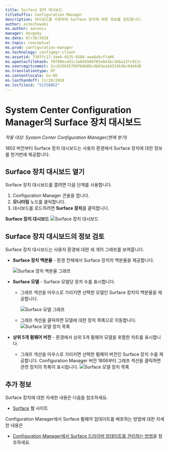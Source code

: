 ```yaml
---
title: Surface 장치 대시보드
titleSuffix: Configuration Manager
description: 대시보드를 사용하여 Surface 장치에 대한 정보를 검토합니다.
author: aczechowski
ms.author: aaroncz
manager: dougeby
ms.date: 07/30/2018
ms.topic: conceptual
ms.prod: configuration-manager
ms.technology: configmgr-client
ms.assetid: 7397fc17-3ae8-4525-8386-aea8a9cffa06
ms.openlocfilehash: f9f896cdd1c3a0459d6f85e043bc1bba137c912c
ms.sourcegitcommit: 2cc635835709fb8d86cdb63ea34233b36c94d4d8
ms.translationtype: HT
ms.contentlocale: ko-KR
ms.lasthandoff: 11/20/2018
ms.locfileid: "52258862"
---
```

# <a name="surface-device-dashboard-in-system-center-configuration-manager"></a>System Center Configuration Manager의 Surface 장치 대시보드

*적용 대상: System Center Configuration Manager(현재 분기)*

1802 버전부터 Surface 장치 대시보드는 사용자 환경에서 Surface 장치에 대한 정보를 한거번에 제공합니다. <!--1355788-->

## <a name="open-the-surface-device-dashboard"></a>Surface 장치 대시보드 열기

Surface 장치 대시보드를 열려면 다음 단계를 사용합니다. 

1. Configuration Manager 콘솔을 엽니다. 
2. **모니터링** 노드를 클릭합니다. 
3. 대시보드를 로드하려면 **Surface 장치**를 클릭합니다.

**Surface 장치 대시보드**
![Surface 장치 대시보드](media\Surface-device-dashboard.PNG)



## <a name="reviewing-information-in-the-surface-device-dashboard"></a>Surface 장치 대시보드의 정보 검토

Surface 장치 대시보드는 사용자 환경에 대한 세 개의 그래프를 보여줍니다. 

- **Surface 장치 백분율** - 환경 전체에서 Surface 장치의 백분율을 제공합니다.

    ![Surface 장치 백분율 그래프](media\Percent-Surface-Devices.PNG)
- **Surface 모델** - Surface 모델당 장치 수를 표시합니다. 
    - 그래프 섹션을 마우스로 가리키면 선택한 모델인 Surface 장치의 백분율을 제공합니다. 

         ![Surface 모델 그래프](media\Surface-Models-Hover.PNG)
    - 그래프 섹션을 클릭하면 모델에 대한 장치 목록으로 이동합니다. 
        ![Surface 모델 장치 목록](media\Surface-Model-Device-List.PNG)

- **상위 5개 펌웨어 버전** - 환경에서 상위 5개 펌웨어 모델을 포함한 차트를 표시합니다. 
    - 그래프 섹션을 마우스로 가리키면 선택한 펌웨어 버전인 Surface 장치 수를 제공합니다. Configuration Manager 버전 1806부터 그래프 섹션을 클릭하면 관련 장치의 목록이 표시됩니다. <!--1358654--> ![Surface 모델 장치 목록](media\Surface-Firmware-Hover.PNG)


## <a name="more-information"></a>추가 정보

Surface 장치에 대한 자세한 내용은 다음을 참조하세요.
 - [Surface]( https://go.microsoft.com/fwlink/?linkid=861998) 웹 사이트
    
Configuration Manager에서 Surface 펌웨어 업데이트를 배포하는 방법에 대한 자세한 내용은
 - [Configuration Manager에서 Surface 드라이버 업데이트를 관리하는 방법]( https://support.microsoft.com/help/4098906)을 참조하세요.




